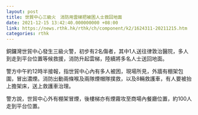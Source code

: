 ```yaml
---
layout: post
title: 世貿中心三級火　消防用雲梯把被困人士救回地面
date: 2021-12-15 13:42:40.000000000 +08:00
link: https://news.rthk.hk/rthk/ch/component/k2/1624311-20211215.htm
categories: rthk
---
```


銅鑼灣世貿中心發生三級火警，初步有2名傷者，其中1人送往律敦治醫院，多人到走到平台位置等候救援，消防升起雲梯，陸續將多名人士送回地面。

警方中午約12時半接報，指世貿中心內有多人被困，現場所見，外牆有棚架包圍，冒出濃煙。消防出動兩條喉及兩隊煙帽隊撲救，以及8輛救護車，有人要被抬上擔架床，送上救護車治理。
 
警方說，世貿中心外有棚架冒煙，後樓梯亦有煙霧攻至商場內餐廳位置，約100人走到平台位置。
